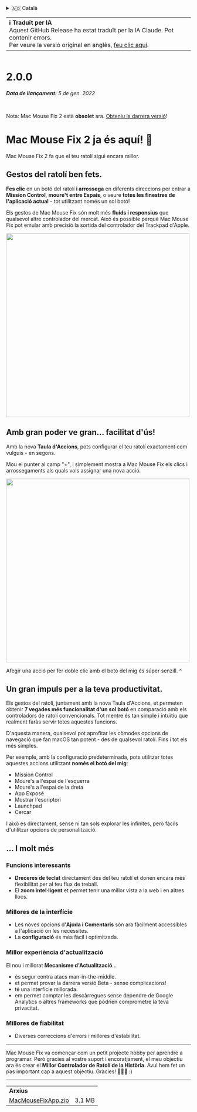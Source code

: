 <details>
<summary>🇦🇩 Català</summary>

[🇬🇧 English (GitHub)](https://github.com/noah-nuebling/mac-mouse-fix/releases/tag/2.0.0)\
**🇦🇩 Català**\
[🇩🇪 Deutsch](https://redirect.macmousefix.com/?target=mmf-release&tag=2.0.0&locale=de)\
[🇪🇸 Español](https://redirect.macmousefix.com/?target=mmf-release&tag=2.0.0&locale=es)\
[🇫🇷 Français](https://redirect.macmousefix.com/?target=mmf-release&tag=2.0.0&locale=fr)\
[🇮🇩 Indonesia](https://redirect.macmousefix.com/?target=mmf-release&tag=2.0.0&locale=id)\
[🇮🇹 Italiano](https://redirect.macmousefix.com/?target=mmf-release&tag=2.0.0&locale=it)\
[🇭🇺 Magyar](https://redirect.macmousefix.com/?target=mmf-release&tag=2.0.0&locale=hu)\
[🇳🇱 Nederlands](https://redirect.macmousefix.com/?target=mmf-release&tag=2.0.0&locale=nl)\
[🇵🇱 Polski](https://redirect.macmousefix.com/?target=mmf-release&tag=2.0.0&locale=pl)\
[🇧🇷 Português (Brasil)](https://redirect.macmousefix.com/?target=mmf-release&tag=2.0.0&locale=pt-BR)\
[🇵🇹 Português (Portugal)](https://redirect.macmousefix.com/?target=mmf-release&tag=2.0.0&locale=pt-PT)\
[🇷🇴 Română](https://redirect.macmousefix.com/?target=mmf-release&tag=2.0.0&locale=ro)\
[🇸🇪 Svenska](https://redirect.macmousefix.com/?target=mmf-release&tag=2.0.0&locale=sv)\
[🇻🇳 Tiếng Việt](https://redirect.macmousefix.com/?target=mmf-release&tag=2.0.0&locale=vi)\
[🇹🇷 Türkçe](https://redirect.macmousefix.com/?target=mmf-release&tag=2.0.0&locale=tr)\
[🇨🇿 Čeština](https://redirect.macmousefix.com/?target=mmf-release&tag=2.0.0&locale=cs)\
[🇬🇷 Ελληνικά](https://redirect.macmousefix.com/?target=mmf-release&tag=2.0.0&locale=el)\
[🇷🇺 Русский](https://redirect.macmousefix.com/?target=mmf-release&tag=2.0.0&locale=ru)\
[🇺🇦 Українська](https://redirect.macmousefix.com/?target=mmf-release&tag=2.0.0&locale=uk)\
[🇮🇱 עברית](https://redirect.macmousefix.com/?target=mmf-release&tag=2.0.0&locale=he)\
[🇸🇦 العربية](https://redirect.macmousefix.com/?target=mmf-release&tag=2.0.0&locale=ar)\
[🇮🇳 हिन्दी](https://redirect.macmousefix.com/?target=mmf-release&tag=2.0.0&locale=hi)\
[🇹🇭 ไทย](https://redirect.macmousefix.com/?target=mmf-release&tag=2.0.0&locale=th)\
[🇨🇳 中文 (简体)](https://redirect.macmousefix.com/?target=mmf-release&tag=2.0.0&locale=zh-Hans)\
[🇨🇳 中文 (繁體)](https://redirect.macmousefix.com/?target=mmf-release&tag=2.0.0&locale=zh-Hant)\
[🇭🇰 中文（香港)](https://redirect.macmousefix.com/?target=mmf-release&tag=2.0.0&locale=zh-HK)\
[🇯🇵 日本語](https://redirect.macmousefix.com/?target=mmf-release&tag=2.0.0&locale=ja)\
[🇰🇷 한국어](https://redirect.macmousefix.com/?target=mmf-release&tag=2.0.0&locale=ko)\
[Help translate Mac Mouse Fix to different languages!](https://github.com/noah-nuebling/mac-mouse-fix/discussions/731)
</details>
<table align=><td>
<b>ℹ️ Traduït per IA</b><br>
Aquest GitHub Release ha estat traduït per la IA Claude. Pot contenir errors.<br>
Per veure la versió original en anglès, <a href="https://github.com/noah-nuebling/mac-mouse-fix/releases/tag/2.0.0">feu clic aquí</a>.
</td></table>

<table></table>

# 2.0.0
***Data de llançament:** 5 de gen. 2022*

<br>

Nota: Mac Mouse Fix 2 està **obsolet** ara. [Obteniu la darrera versió](https://github.com/noah-nuebling/mac-mouse-fix/releases)!

# Mac Mouse Fix 2 ja és aquí! 🎉

Mac Mouse Fix 2 fa que el teu ratolí sigui encara millor.

## Gestos del ratolí ben fets.

**Fes clic** en un botó del ratolí **i arrossega** en diferents direccions per entrar a **Mission Control**, **moure't entre Espais**, o veure **totes les finestres de l'aplicació actual** - tot utilitzant només un sol botó!

Els gestos de Mac Mouse Fix són molt més **fluids i responsius** que qualsevol altre controlador del mercat.
Això és possible perquè Mac Mouse Fix pot emular amb precisió la sortida del controlador del Trackpad d'Apple.

<img width=500px src="https://user-images.githubusercontent.com/40808343/149643011-cc3311f1-af5c-453a-8206-2c6496d73d61.gif">

## Amb gran poder ve gran... facilitat d'ús!

Amb la nova **Taula d'Accions**, pots configurar el teu ratolí exactament com vulguis - en segons.

Mou el punter al camp "+", i simplement mostra a Mac Mouse Fix els clics i arrossegaments als quals vols assignar una nova acció.



<img width=500px src="https://user-images.githubusercontent.com/40808343/149642392-d0e25cf9-b49b-4398-b2e9-af2e810c8594.gif">


Afegir una acció per fer doble clic amb el botó del mig és súper senzill. ^

## Un gran impuls per a la teva productivitat.

Els gestos del ratolí, juntament amb la nova Taula d'Accions, et permeten obtenir **7 vegades més funcionalitat d'un sol botó** en comparació amb els controladors de ratolí convencionals. Tot mentre és tan simple i intuïtiu que realment faràs servir totes aquestes funcions.

D'aquesta manera, qualsevol pot aprofitar les còmodes opcions de navegació que fan macOS tan potent - des de qualsevol ratolí. Fins i tot els més simples.



Per exemple, amb la configuració predeterminada, pots utilitzar totes aquestes accions utilitzant **només el botó del mig**:

- Mission Control
- Moure's a l'espai de l'esquerra
- Moure's a l'espai de la dreta
- App Exposé
- Mostrar l'escriptori
- Launchpad
- Cercar

I això és directament, sense ni tan sols explorar les infinites, però fàcils d'utilitzar opcions de personalització.

## ... I molt més

### Funcions interessants

- **Dreceres de teclat** directament des del teu ratolí et donen encara més flexibilitat per al teu flux de treball.
- El **zoom intel·ligent** et permet tenir una millor vista a la web i en altres llocs.

### Millores de la interfície

- Les noves opcions d'**Ajuda i Comentaris** són ara fàcilment accessibles a l'aplicació on les necessites.
- La **configuració** és més fàcil i optimitzada.

### Millor experiència d'actualització

El nou i millorat **Mecanisme d'Actualització**...

- és segur contra atacs man-in-the-middle.
- et permet provar la darrera versió Beta - sense complicacions!
- té una interfície millorada.
- em permet comptar les descàrregues sense dependre de Google Analytics o altres frameworks que podrien comprometre la teva privacitat.

### Millores de fiabilitat

- Diverses correccions d'errors i millores d'estabilitat.

---

Mac Mouse Fix va començar com un petit projecte hobby per aprendre a programar. Però gràcies al vostre suport i encoratjament, el meu objectiu ara és crear el **Millor Controlador de Ratolí de la Història**. Avui hem fet un pas important cap a aquest objectiu. Gràcies! 🚀🚀🚀 :)

---

<table align="start">
<tr>
    <td colspan=2>
        <b>Arxius</b>
    </td>
</tr>
<tr>
    <td><a href="https://github.com/noah-nuebling/mac-mouse-fix/releases/download/2.0.0/MacMouseFixApp.zip">MacMouseFixApp.zip</a></td>
    <td>3.1 MB</td>
</tr>
</table>